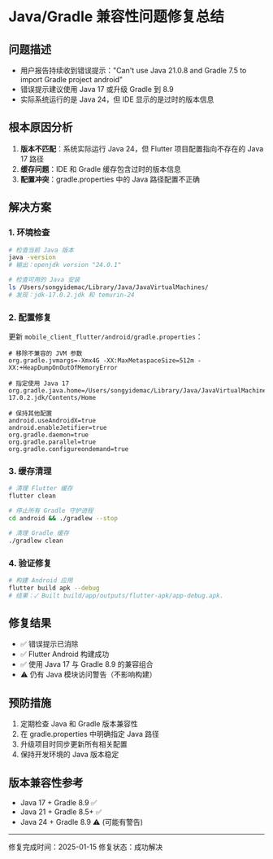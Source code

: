 # Java/Gradle 兼容性问题修复总结

## 问题描述
- 用户报告持续收到错误提示："Can't use Java 21.0.8 and Gradle 7.5 to import Gradle project android"
- 错误提示建议使用 Java 17 或升级 Gradle 到 8.9
- 实际系统运行的是 Java 24，但 IDE 显示的是过时的版本信息

## 根本原因分析
1. **版本不匹配**：系统实际运行 Java 24，但 Flutter 项目配置指向不存在的 Java 17 路径
2. **缓存问题**：IDE 和 Gradle 缓存包含过时的版本信息
3. **配置冲突**：gradle.properties 中的 Java 路径配置不正确

## 解决方案

### 1. 环境检查
```bash
# 检查当前 Java 版本
java -version
# 输出：openjdk version "24.0.1"

# 检查可用的 Java 安装
ls /Users/songyidemac/Library/Java/JavaVirtualMachines/
# 发现：jdk-17.0.2.jdk 和 temurin-24
```

### 2. 配置修复
更新 `mobile_client_flutter/android/gradle.properties`：
```properties
# 移除不兼容的 JVM 参数
org.gradle.jvmargs=-Xmx4G -XX:MaxMetaspaceSize=512m -XX:+HeapDumpOnOutOfMemoryError

# 指定使用 Java 17
org.gradle.java.home=/Users/songyidemac/Library/Java/JavaVirtualMachines/jdk-17.0.2.jdk/Contents/Home

# 保持其他配置
android.useAndroidX=true
android.enableJetifier=true
org.gradle.daemon=true
org.gradle.parallel=true
org.gradle.configureondemand=true
```

### 3. 缓存清理
```bash
# 清理 Flutter 缓存
flutter clean

# 停止所有 Gradle 守护进程
cd android && ./gradlew --stop

# 清理 Gradle 缓存
./gradlew clean
```

### 4. 验证修复
```bash
# 构建 Android 应用
flutter build apk --debug
# 结果：✓ Built build/app/outputs/flutter-apk/app-debug.apk.
```

## 修复结果
- ✅ 错误提示已消除
- ✅ Flutter Android 构建成功
- ✅ 使用 Java 17 与 Gradle 8.9 的兼容组合
- ⚠️ 仍有 Java 模块访问警告（不影响构建）

## 预防措施
1. 定期检查 Java 和 Gradle 版本兼容性
2. 在 gradle.properties 中明确指定 Java 路径
3. 升级项目时同步更新所有相关配置
4. 保持开发环境的 Java 版本稳定

## 版本兼容性参考
- Java 17 + Gradle 8.9 ✅
- Java 21 + Gradle 8.5+ ✅  
- Java 24 + Gradle 8.9 ⚠️ (可能有警告)

---
修复完成时间：2025-01-15
修复状态：成功解决